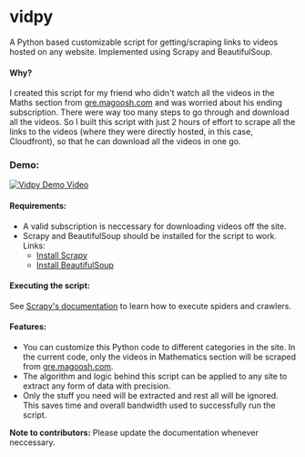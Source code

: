 # vidpy
A Python based customizable script for getting/scraping links to videos hosted on any website. Implemented using Scrapy and BeautifulSoup.

#### Why?
I created this script for my friend who didn't watch all the videos in the Maths section from [gre.magoosh.com](http://gre.magoosh.com) and was worried about his ending subscription. There were way too many steps to go through and download all the videos. So I built this script with just 2 hours of effort to scrape all the links to the videos (where they were directly hosted, in this case, Cloudfront), so that he can download all the videos in one go.

### Demo:
[![Vidpy Demo Video](http://img.youtube.com/vi/yr1EYLmSIdo/0.jpg)](http://youtu.be/yr1EYLmSIdo)

#### Requirements:
- A valid subscription is neccessary for downloading videos off the site.
- Scrapy and BeautifulSoup should be installed for the script to work. Links:
    - [Install Scrapy](http://doc.scrapy.org/en/1.0/intro/install.html)
    - [Install BeautifulSoup](http://www.crummy.com/software/BeautifulSoup/bs4/doc/#installing-beautiful-soup)

#### Executing the script:
See [Scrapy's documentation](http://doc.scrapy.org/en/latest/intro/tutorial.html) to learn how to execute spiders and crawlers.

#### Features:
- You can customize this Python code to different categories in the site. In the current code, only the videos in Mathematics section will be scraped from [gre.magoosh.com](http://gre.magoosh.com).
- The algorithm and logic behind this script can be applied to any site to extract any form of data with precision.
- Only the stuff you need will be extracted and rest all will be ignored. This saves time and overall bandwidth used to successfully run the script.

**Note to contributors:** Please update the documentation whenever neccessary.
